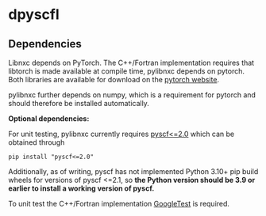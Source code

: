 # dpyscfl

## Dependencies

Libnxc depends on PyTorch. The C++/Fortran implementation requires that libtorch is made available at compile time, pylibnxc depends on pytorch.
Both libraries are available for download on the [pytorch website](https://pytorch.org/get-started/locally/).

pylibnxc further depends on numpy, which is a requirement for pytorch and should therefore be installed automatically.

**Optional dependencies:**

For unit testing, pylibnxc currently requires [pyscf<=2.0](https://sunqm.github.io/pyscf/install.html) which can be obtained through

`pip install "pyscf<=2.0"`

Additionally, as of writing, pyscf has not implemented Python 3.10+ pip build wheels for versions of pyscf <=2.1, so **the Python version should be 3.9 or earlier to install a working version of pyscf.**

To unit test the C++/Fortran implementation [GoogleTest](https://github.com/google/googletest) is required.
